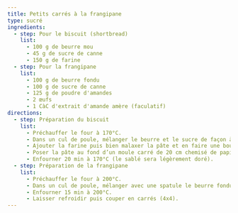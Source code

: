 ```yaml
---
title: Petits carrés à la frangipane
type: sucré
ingredients:
  - step: Pour le biscuit (shortbread)
    list:
      - 100 g de beurre mou
      - 45 g de sucre de canne
      - 150 g de farine
  - step: Pour la frangipane
    list:
      - 100 g de beurre fondu
      - 100 g de sucre de canne
      - 125 g de poudre d'amandes
      - 2 œufs
      - 1 CàC d'extrait d'amande amère (faculatif)
directions:
  - step: Préparation du biscuit
    list:
      - Préchauffer le four à 170°C.
      - Dans un cul de poule, mélanger le beurre et le sucre de façon à obtenir une crème.
      - Ajouter la farine puis bien malaxer la pâte et en faire une boule (avec les mains).
      - Poser la pâte au fond d’un moule carré de 20 cm chemisé de papier de cuisson. Étaler bien la pâte à l’aide de votre poing.
      - Enfourner 20 min à 170°C (le sablé sera légèrement doré).
  - step: Préparation de la frangipane
    list:
      - Préchauffer le four à 200°C.
      - Dans un cul de poule, mélanger avec une spatule le beurre fondu, le sucre et les œufs puis l'amande en poudre ainsi que l'amande amère.
      - Enfourner 15 min à 200°C.
      - Laisser refroidir puis couper en carrés (4x4).
---
```


